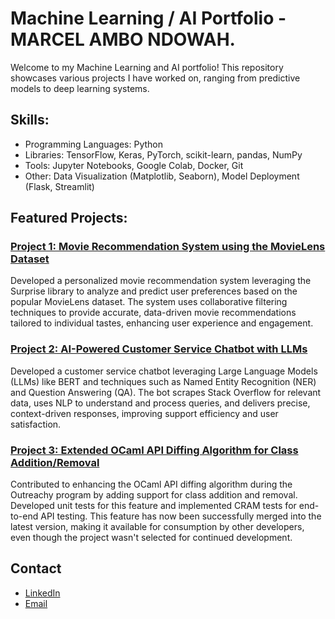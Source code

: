 # Machine Learning / AI Portfolio - MARCEL AMBO NDOWAH.

Welcome to my Machine Learning and AI portfolio! This repository showcases various projects I have worked on, ranging from predictive models to deep learning systems.

## Skills:
- Programming Languages: Python
- Libraries: TensorFlow, Keras, PyTorch, scikit-learn, pandas, NumPy
- Tools: Jupyter Notebooks, Google Colab, Docker, Git
- Other: Data Visualization (Matplotlib, Seaborn), Model Deployment (Flask, Streamlit)

## Featured Projects:
### [Project 1: Movie Recommendation System using the MovieLens Dataset](https://github.com/marcndo/movie-recommendation)

Developed a personalized movie recommendation system leveraging the Surprise library to analyze and predict user preferences based on the popular MovieLens dataset. The system uses collaborative filtering techniques to provide accurate, data-driven movie recommendations tailored to individual tastes, enhancing user experience and engagement.

### [Project 2: AI-Powered Customer Service Chatbot with LLMs](https://github.com/marcndo/customer-service-chatbot)

Developed a customer service chatbot leveraging Large Language Models (LLMs) like BERT and techniques such as Named Entity Recognition (NER) and Question Answering (QA). The bot scrapes Stack Overflow for relevant data, uses NLP to understand and process queries, and delivers precise, context-driven responses, improving support efficiency and user satisfaction.

### [Project 3: Extended OCaml API Diffing Algorithm for Class Addition/Removal](https://github.com/ocaml-semver/ocaml-api-watch)
Contributed to enhancing the OCaml API diffing algorithm during the Outreachy program by adding support for class addition and removal. Developed unit tests for this feature and implemented CRAM tests for end-to-end API testing. This feature has now been successfully merged into the latest version, making it available for consumption by other developers, even though the project wasn't selected for continued development.









## Contact
- [LinkedIn](https://www.linkedin.com/in/marcelndowah/)
- [Email](ndowahmarcel@gmail.com)
